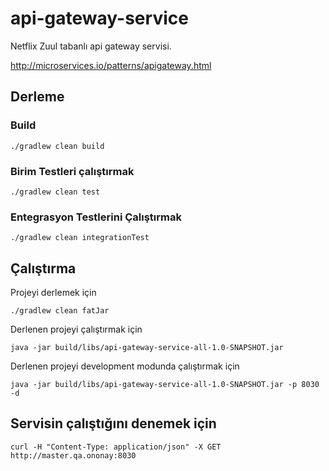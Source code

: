 # api-gateway-service

Netflix Zuul tabanlı api gateway servisi.

http://microservices.io/patterns/apigateway.html

## Derleme

### Build

```
./gradlew clean build
```

### Birim Testleri çalıştırmak

```
./gradlew clean test
```

### Entegrasyon Testlerini Çalıştırmak

```
./gradlew clean integrationTest
```


## Çalıştırma

Projeyi derlemek için

```
./gradlew clean fatJar
```

Derlenen projeyi çalıştırmak için

```
java -jar build/libs/api-gateway-service-all-1.0-SNAPSHOT.jar 
```

Derlenen projeyi development modunda çalıştırmak için

```
java -jar build/libs/api-gateway-service-all-1.0-SNAPSHOT.jar -p 8030 -d
```


## Servisin çalıştığını denemek için

```
curl -H "Content-Type: application/json" -X GET http://master.qa.ononay:8030
```
